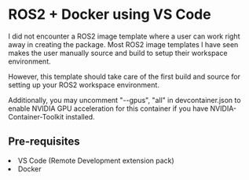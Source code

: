 # ROS2 + Docker using VS Code
I did not encounter a ROS2 image template where a user can work right away in creating the package. Most ROS2 image templates I have seen makes the user manually source and build to setup their workspace environment. 

However, this template should take care of the first build and source for setting up your ROS2 workspace environment. 

Additionally, you may uncomment "--gpus", "all" in devcontainer.json to enable NVIDIA GPU acceleration for this container if you have NVIDIA-Container-Toolkit installed.

## Pre-requisites
<li> VS Code (Remote Development extension pack) </li>
<li> Docker </li>

